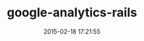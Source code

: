 ---
layout: post
title:  "google-analytics-rails"
repo:   "bgarret/google-analytics-rails"
date:   2015-02-18 17:21:55
gemurl: https://github.com/bgarret/google-analytics-rails
---